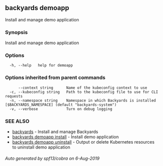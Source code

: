 ## backyards demoapp

Install and manage demo application

### Synopsis

Install and manage demo application

### Options

```
  -h, --help   help for demoapp
```

### Options inherited from parent commands

```
      --context string      Name of the kubeconfig context to use
  -c, --kubeconfig string   Path to the kubeconfig file to use for CLI requests
  -n, --namespace string    Namespace in which Backyards is installed [$BACKYARDS_NAMESPACE] (default "backyards-system")
  -v, --verbose             Turn on debug logging
```

### SEE ALSO

* [backyards](backyards.md)	 - Install and manage Backyards
* [backyards demoapp install](backyards_demoapp_install.md)	 - Install demo application
* [backyards demoapp uninstall](backyards_demoapp_uninstall.md)	 - Output or delete Kubernetes resources to uninstall demo application

###### Auto generated by spf13/cobra on 6-Aug-2019
